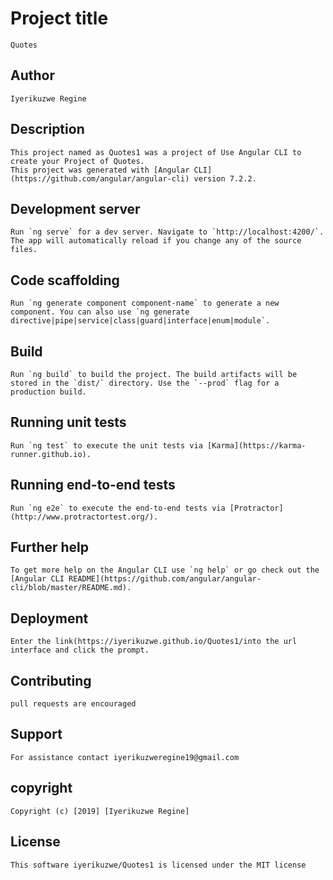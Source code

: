 # Project title
    Quotes
## Author
    Iyerikuzwe Regine
## Description
    This project named as Quotes1 was a project of Use Angular CLI to create your Project of Quotes. 
    This project was generated with [Angular CLI](https://github.com/angular/angular-cli) version 7.2.2.
    
## Development server

    Run `ng serve` for a dev server. Navigate to `http://localhost:4200/`. The app will automatically reload if you change any of the source files.
## Code scaffolding

    Run `ng generate component component-name` to generate a new component. You can also use `ng generate directive|pipe|service|class|guard|interface|enum|module`.

## Build

    Run `ng build` to build the project. The build artifacts will be stored in the `dist/` directory. Use the `--prod` flag for a production build.

## Running unit tests

    Run `ng test` to execute the unit tests via [Karma](https://karma-runner.github.io).

## Running end-to-end tests

    Run `ng e2e` to execute the end-to-end tests via [Protractor](http://www.protractortest.org/).

## Further help

    To get more help on the Angular CLI use `ng help` or go check out the [Angular CLI README](https://github.com/angular/angular-cli/blob/master/README.md).

## Deployment
    Enter the link(https://iyerikuzwe.github.io/Quotes1/into the url interface and click the prompt.
## Contributing
    pull requests are encouraged
## Support
    For assistance contact iyerikuzweregine19@gmail.com
## copyright
    Copyright (c) [2019] [Iyerikuzwe Regine]
## License
    This software iyerikuzwe/Quotes1 is licensed under the MIT license